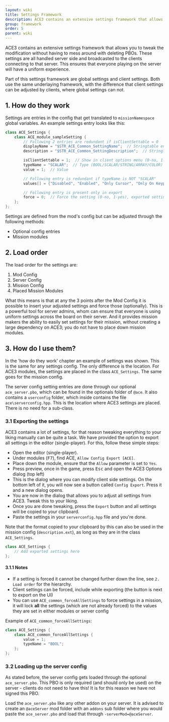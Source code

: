 ```yaml
---
layout: wiki
title: Settings Framework
description: ACE3 contains an extensive settings framework that allows you to tweak the modification without having to mess around with deleting PBOs.
group: framework
order: 5
parent: wiki
---
```


ACE3 contains an extensive settings framework that allows you to tweak the modification without having to mess around with deleting PBOs. These settings are all handled server side and broadcasted to the clients connecting to that server. This ensures that everyone playing on the server will have a uniform experience.

Part of this settings framework are global settings and client settings. Both use the same underlaying framework, with the difference that client settings can be adjusted by clients, where global settings can not.


## 1. How do they work

Settings are entries in the config that get translated to `missionNamespace` global variables. An example settings entry looks like this:

```c++
class ACE_Settings {
    class ACE_module_sampleSetting {
        // Following 2 entries are redundant if isClientSettable = 0
        displayName = "$STR_ACE_Common_SettingName";  // Stringtable entry with the setting name
        description = "$STR_ACE_Common_SettingDescription";  // Stringtable entry with the setting description

        isClientSettable = 1;  // Show in client options menu (0-no, 1-yes)
        typeName = "SCALAR";  // Type (BOOL/SCALAR/STRING/ARRAY/COLOR)
        value = 1;  // Value

        // Following entry is redundant if typeName is NOT "SCALAR"
        values[] = {"Disabled", "Enabled", "Only Cursor", "Only On Keypress", "Only Cursor and KeyPress"};  // (Optional) Stringtable entries that describe the options

        // Following entry is present only in export
        force = 0;  // Force the setting (0-no, 1-yes), exported settings are forced by default
    };
};
```

Settings are defined from the mod's config but can be adjusted through the following methods:

- Optional config entries
- Mission modules


## 2. Load order

The load order for the settings are:

1. Mod Config
2. Server Config
3. Mission Config
4. Placed Mission Modules

What this means is that at any the 3 points after the Mod Config it is possible to insert your adjusted settings and force those (optionally). This is a powerful tool for server admins, whom can ensure that everyone is using uniform settings across the board on their server. And it provides mission makers the ability to easily set settings for their mission, without creating a large dependency on ACE3; you do not have to place down mission modules.


## 3. How do I use them?

In the 'how do they work' chapter an example of settings was shown. This is the same for any settings config. The only difference is the location. For ACE3 modules, the settings are placed in the class `ACE_Settings`. The same goes for the mission config.

The server config setting entries are done through our optional `ace_server.pbo`, which can be found in the optionals folder of `@ace`. It also contains a `userconfig` folder, which inside contains the file `ace\serverconfig.hpp`. This is the location where ACE3 settings are placed. There is no need for a sub-class.

### 3.1 Exporting the settings

ACE3 contains a lot of settings, for that reason tweaking everything to your liking manually can be quite a task. We have provided the option to export all settings in the editor (single-player). For this, follow these simple steps:

- Open the editor (single-player).
- Under modules (<kbd>F7</kbd>), find ACE, `Allow Config Export [ACE]`.
- Place down the module, ensure that the `Allow` parameter is set to `Yes`.
- Press preview, once in the game, press <kbd>Esc</kbd> and open the ACE3 Options dialog (top left)
- This is the dialog where you can modify client side settings. On the bottom left of it, you will now see a button called `Config Export`. Press it and a new dialog opens.
- You are now in the dialog that allows you to adjust all settings from ACE3. Tweak this to your liking.
- Once you are done tweaking, press the `Export` button and all settings will be copied to your clipboard.
- Paste the settings in your `serverconfig.hpp` file and you're done.

Note that the format copied to your clipboard by this can also be used in the mission config (`description.ext`), as long as they are in the class `ACE_Settings`.

```c++
class ACE_Settings {
    // Add exported settings here
};
```

#### 3.1.1 Notes

- If a setting is forced it cannot be changed further down the line, see `2. Load order` for the hierarchy.
- Client settings can be forced, include while exporting (the button is next to export on the UI)
- You can use `ACE_common_forceAllSettings` to force settings in a mission, it will lock **all** the settings (which are not already forced) to the values they are set in either modules or server config

Example of `ACE_common_forceAllSettings`:
```c++
class ACE_Settings {
    class ACE_common_forceAllSettings {
        value = 1;
        typeName = "BOOL";
    };
};
```


### 3.2 Loading up the server config

As stated before, the server config gets loaded through the optional `ace_server.pbo`. This PBO is only required (and should only be used) on the server - clients do not need to have this! It is for this reason we have not signed this PBO.

Load the `ace_server.pbo` like any other addon on your server. It is advised to create an `@aceServer` mod folder with an `addons` sub folder where you would paste the `ace_server.pbo` and load that through `-serverMod=@aceServer`.
